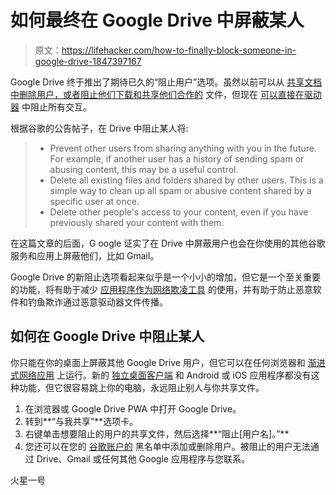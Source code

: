 # 如何最终在 Google Drive 中屏蔽某人

> 原文：<https://lifehacker.com/how-to-finally-block-someone-in-google-drive-1847397167>

Google Drive 终于推出了期待已久的“阻止用户”选项。虽然以前可以从 [共享文档中删除用户，或者阻止他们下载和共享他们合作的](https://support.google.com/docs/answer/2494893?hl=en&co=GENIE.Platform%3DDesktop&oco=1#zippy=%2Cstop-sharing-a-file-or-folder%2Crestrict-link-sharing%2Cdelete-a-shared-file) 文件，但现在 [可以直接在驱动器](https://cloud.google.com/blog/products/workspace/new-security-capabilities-for-google-workspace) 中阻止所有交互。



根据谷歌的公告帖子，在 Drive 中阻止某人将:

> *   Prevent other users from sharing anything with you in the future. For example, if another user has a history of sending spam or abusing content, this may be a useful control.
> *   Delete all existing files and folders shared by other users. This is a simple way to clean up all spam or abusive content shared by a specific user at once.
> *   Delete other people's access to your content, even if you have previously shared your content with them.

在这篇文章的后面，G oogle 证实了在 Drive 中屏蔽用户也会在你使用的其他谷歌服务和应用上屏蔽他们，比如 Gmail。

Google Drive 的新阻止选项看起来似乎是一个小小的增加，但它是一个至关重要的功能，将有助于减少 [应用程序作为网络欺凌工具](https://lifehacker.com/how-kids-are-using-google-docs-to-bully-each-other-1833151374) 的使用，并有助于防止恶意软件和钓鱼欺诈通过恶意驱动器文件传播。

## 如何在 Google Drive 中阻止某人

你只能在你的桌面上屏蔽其他 Google Drive 用户，但它可以在任何浏览器和 [渐进式网络应用](https://lifehacker.com/try-using-google-drive-as-a-progressive-web-app-1841205078) 上运行。新的 [独立桌面客户端](https://lifehacker.com/all-the-features-worth-knowing-about-in-the-new-google-1847286328) 和 Android 或 iOS 应用程序都没有这种功能，但它很容易跳上你的电脑，永远阻止别人与你共享文件。

1.  在浏览器或 Google Drive PWA 中打开 Google Drive。
2.  转到**“与我共享”**选项卡。
3.  右键单击想要阻止的用户的共享文件，然后选择**“阻止[用户名]。”**
4.  您还可以在您的 [谷歌账户的](https://myaccount.google.com/blocklist) 黑名单中添加或删除用户。被阻止的用户无法通过 Drive、Gmail 或任何其他 Google 应用程序与您联系。

火星一号